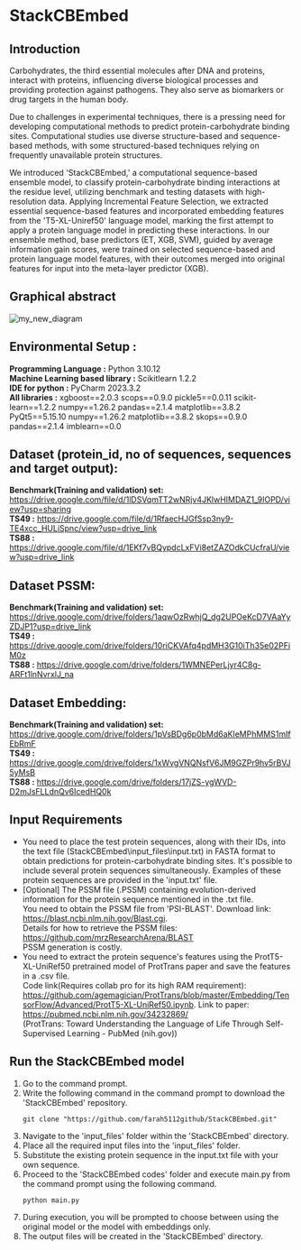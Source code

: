 # StackCBEmbed
## Introduction 

Carbohydrates, the third essential molecules after DNA and proteins, interact with proteins, influencing diverse biological processes and providing protection against pathogens. They also serve as biomarkers or drug targets in the human body.

Due to challenges in experimental techniques, there is a pressing need for developing computational methods to predict protein-carbohydrate binding sites. Computational studies use diverse structure-based and sequence-based methods, with some structured-based techniques relying on frequently unavailable protein structures.

We introduced 'StackCBEmbed,' a computational sequence-based ensemble model, to classify protein-carbohydrate binding interactions at the residue level, utilizing benchmark and testing datasets with high-resolution data. Applying Incremental Feature Selection, we extracted essential sequence-based features and incorporated embedding features from the 'T5-XL-Uniref50' language model, marking the first attempt to apply a protein language model in predicting these interactions. In our ensemble method, base predictors (ET, XGB, SVM), guided by average information gain scores, were trained on selected sequence-based and protein language model features, with their outcomes merged into original features for input into the meta-layer predictor (XGB).

## Graphical abstract
![my_new_diagram](https://github.com/farah5112github/StackCBEmbed/assets/60771070/10e0001e-6a61-4b76-ac7e-2c0c2922b393)

## Environmental Setup :
**Programming Language :** Python 3.10.12 <br />
**Machine Learning based library :** Scikitlearn 1.2.2 <br />
**IDE for python :** PyCharm 2023.3.2 <br />
**All libraries :** xgboost==2.0.3
scops==0.9.0
pickle5==0.0.11
scikit-learn==1.2.2
numpy==1.26.2
pandas==2.1.4
matplotlib==3.8.2
PyQt5==5.15.10
numpy==1.26.2
matplotlib==3.8.2
skops==0.9.0
pandas==2.1.4
imblearn==0.0

## Dataset (protein_id, no of sequences, sequences and target output):
**Benchmark(Training and validation) set:** https://drive.google.com/file/d/1lDSVqmTT2wNRjv4JKlwHIMDAZ1_9IOPD/view?usp=sharing <br />
**TS49 :** https://drive.google.com/file/d/1RfaecHJGfSsp3ny9-TE4xcc_HULiSpnc/view?usp=drive_link <br />
**TS88 :** https://drive.google.com/file/d/1EKf7vBQypdcLxFVi8etZAZOdkCUcfraU/view?usp=drive_link

## Dataset PSSM:
**Benchmark(Training and validation) set:** https://drive.google.com/drive/folders/1aqwOzRwhjQ_dg2UPOeKcD7VAaYyZDJP1?usp=drive_link <br />
**TS49 :** https://drive.google.com/drive/folders/10riCKVAfq4pdMH3G10iTh35e02PFiM0z <br />
**TS88 :** https://drive.google.com/drive/folders/1WMNEPerLjyr4C8g-ARFt1lnNvrxlJ_na

## Dataset Embedding:
**Benchmark(Training and validation) set:** https://drive.google.com/drive/folders/1pVsBDg6p0bMd6aKleMPhMMS1mIfEbRmF <br />
**TS49 :** https://drive.google.com/drive/folders/1xWvgVNQNsfV6JM9GZPr9hv5rBVJ5yMsB <br />
**TS88 :** https://drive.google.com/drive/folders/17jZS-ygWVD-D2mJsFLLdnQv6IcedHQ0k

## Input Requirements
- You need to place the test protein sequences, along with their IDs, into the text file (StackCBEmbed\input_files\input.txt) in FASTA format to obtain predictions for protein-carbohydrate 
  binding sites. It's possible to include several protein sequences simultaneously. Examples of these protein sequences are provided in the 'input.txt' file.
- [Optional] The PSSM file (.PSSM) containing evolution-derived information for the protein sequence mentioned in the .txt file. <br />
  You need to obtain the PSSM file from 'PSI-BLAST'. Download link: https://blast.ncbi.nlm.nih.gov/Blast.cgi. <br />
  Details for how to retrieve the PSSM files: https://github.com/mrzResearchArena/BLAST <br />
  PSSM generation is costly.
- You need to extract the protein sequence's features using the ProtT5-XL-UniRef50 pretrained model of ProtTrans paper and save the features in a .csv file. <br />
  Code link(Requires collab pro for its high RAM requirement): https://github.com/agemagician/ProtTrans/blob/master/Embedding/TensorFlow/Advanced/ProtT5-XL-UniRef50.ipynb.
  Link to paper: https://pubmed.ncbi.nlm.nih.gov/34232869/ <br />
  (ProtTrans: Toward Understanding the Language of Life Through Self-Supervised Learning - PubMed (nih.gov))


## Run the StackCBEmbed model
1. Go to the command prompt.
2. Write the following command in the command prompt to download the 'StackCBEmbed' repository.
   ```plaintext
   git clone "https://github.com/farah5112github/StackCBEmbed.git"
3. Navigate to the 'input_files' folder within the 'StackCBEmbed' directory.
4. Place all the required input files into the 'input_files' folder.
5. Substitute the existing protein sequence in the input.txt file with your own sequence. 
6. Proceed to the 'StackCBEmbed codes' folder and execute main.py from the command prompt using the following command. 
   ```plaintext
   python main.py
7. During execution, you will be prompted to choose between using the original model or the model with embeddings only.
8. The output files will be created in the 'StackCBEmbed' directory.
